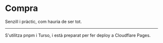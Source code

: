# Compra

Senzill i pràctic, com hauria de ser tot.

---

S'utilitza pnpm i Turso, i està preparat per fer deploy a Cloudflare Pages.
